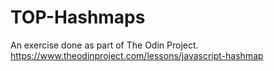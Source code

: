 # TOP-Hashmaps

An exercise done as part of The Odin Project.
https://www.theodinproject.com/lessons/javascript-hashmap

